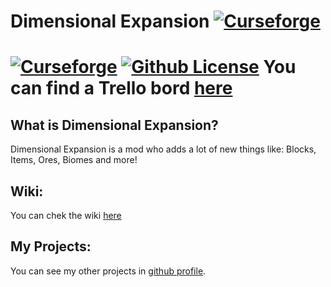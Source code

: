 # Dimensional Expansion [![Curseforge](http://cf.way2muchnoise.eu/full_453574_downloads.svg)](https://www.curseforge.com/minecraft/mc-mods/dimensional-expansion)
[![Curseforge](http://cf.way2muchnoise.eu/versions/453574.svg)](https://www.curseforge.com/minecraft/mc-mods/dimensional-expansion)
[![Github License](https://img.shields.io/github/license/Killarexe/Dimensional-Expansion.svg)]()
You can find a Trello bord [here](https://trello.com/b/kfmjAh6g/dimensional-expansion)
===========

## What is Dimensional Expansion?
Dimensional Expansion is a mod who adds a lot of new things like: Blocks, Items, Ores, Biomes and more!

## Wiki:
You can chek the wiki [here](https://github.com/Killarexe/Dimensional-Expansion/wiki)

## My Projects:
You can see my other projects in [github profile](https://github.com/Killarexe).